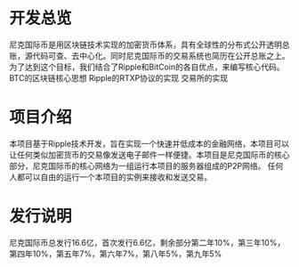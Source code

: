 # 开发总览
尼克国际币是用区块链技术实现的加密货币体系，具有全球性的分布式公开透明总账，源代码可查、去中心化。同时尼克国际币的交易系统也简历在公开总账之上。
为了达到这个目标，我们结合了Ripple和BitCoin的各自优点，来编写核心代码。
BTC的区块链核心思想
Ripple的RTXP协议的实现
交易所的实现

# 项目介绍
本项目基于Ripple技术开发，旨在实现一个快速并低成本的金融网络，本项目可以让任何类似加密货币的交易像发送电子邮件一样便捷。本项目是尼克国际币的核心部分，尼克国际币的核心网络为一组运行本项目的服务器组成的P2P网络。
任何人都可以自由的运行一个本项目的实例来接收和发送交易。

# 发行说明
尼克国际币总发行16.6亿，首次发行6.6亿，剩余部分第二年10%，第三年10%，第四年10%，第五年7%，第六年7%，第八年5%，第九年5%
